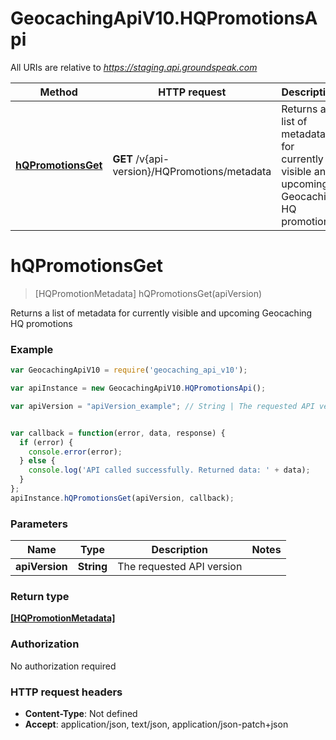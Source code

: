 # GeocachingApiV10.HQPromotionsApi

All URIs are relative to *https://staging.api.groundspeak.com*

Method | HTTP request | Description
------------- | ------------- | -------------
[**hQPromotionsGet**](HQPromotionsApi.md#hQPromotionsGet) | **GET** /v{api-version}/HQPromotions/metadata | Returns a list of metadata for currently visible and upcoming Geocaching HQ promotions


<a name="hQPromotionsGet"></a>
# **hQPromotionsGet**
> [HQPromotionMetadata] hQPromotionsGet(apiVersion)

Returns a list of metadata for currently visible and upcoming Geocaching HQ promotions

### Example
```javascript
var GeocachingApiV10 = require('geocaching_api_v10');

var apiInstance = new GeocachingApiV10.HQPromotionsApi();

var apiVersion = "apiVersion_example"; // String | The requested API version


var callback = function(error, data, response) {
  if (error) {
    console.error(error);
  } else {
    console.log('API called successfully. Returned data: ' + data);
  }
};
apiInstance.hQPromotionsGet(apiVersion, callback);
```

### Parameters

Name | Type | Description  | Notes
------------- | ------------- | ------------- | -------------
 **apiVersion** | **String**| The requested API version | 

### Return type

[**[HQPromotionMetadata]**](HQPromotionMetadata.md)

### Authorization

No authorization required

### HTTP request headers

 - **Content-Type**: Not defined
 - **Accept**: application/json, text/json, application/json-patch+json

